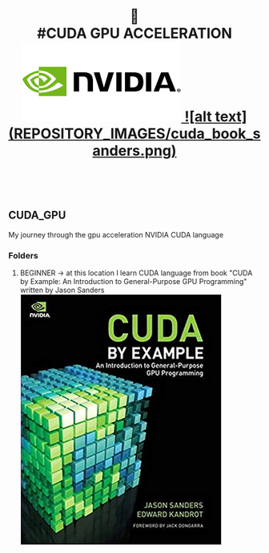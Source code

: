 

<div align="center">
<h1>
 💅 <br>
 #CUDA GPU ACCELERATION <br>

<a href="https://developer.nvidia.com/cuda-zone">
<img src="REPOSITORY_IMAGES/nvidia_logo.png">
![alt text](REPOSITORY_IMAGES/cuda_book_sanders.png)
</a>

</h1>
</div>
<br>
<br>
<br>

## CUDA_GPU
My journey through the gpu acceleration NVIDIA CUDA language

### Folders
1. BEGINNER -> at this location I learn CUDA language from book "CUDA by Example: An Introduction to General-Purpose GPU Programming" written by Jason Sanders <br />
![alt text](REPOSITORY_IMAGES/cuda_book_sanders.png)
